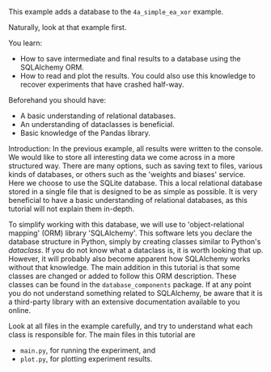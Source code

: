 This example adds a database to the `4a_simple_ea_xor` example.

Naturally, look at that example first.

You learn:
- How to save intermediate and final results to a database using the SQLAlchemy ORM.
- How to read and plot the results. You could also use this knowledge to recover experiments that have crashed half-way.

Beforehand you should have:
- A basic understanding of relational databases.
- An understanding of dataclasses is beneficial.
- Basic knowledge of the Pandas library.

Introduction:
In the previous example, all results were written to the console.
We would like to store all interesting data we come across in a more structured way.
There are many options, such as saving text to files, various kinds of databases, or others such as the 'weights and biases' service.
Here we choose to use the SQLite database.
This a local relational database stored in a single file that is designed to be as simple as possible.
It is very beneficial to have a basic understanding of relational databases, as this tutorial will not explain them in-depth.

To simplify working with this database, we will use to 'object-relational mapping' (ORM) library 'SQLAlchemy'.
This software lets you declare the database structure in Python, simply by creating classes similar to Python's *dataclass*.
If you do not know what a dataclass is, it is worth looking that up.
However, it will probably also become apparent how SQLAlchemy works without that knowledge.
The main addition in this tutorial is that some classes are changed or added to follow this ORM description.
These classes can be found in the `database_components` package.
If at any point you do not understand something related to SQLAlchemy,
be aware that it is a third-party library with an extensive documentation available to you online.

Look at all files in the example carefully, and try to understand what each class is responsible for.
The main files in this tutorial are
- `main.py`, for running the experiment, and
- `plot.py`, for plotting experiment results.
